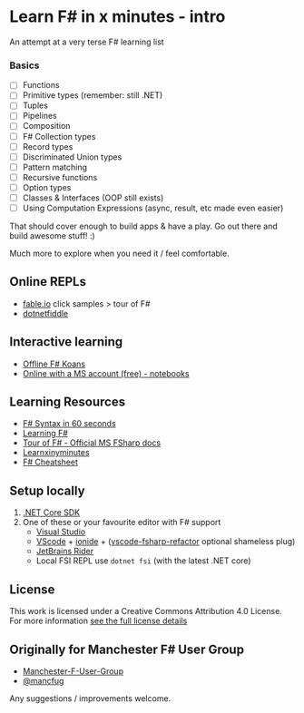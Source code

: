 # Learn F# in x minutes - intro
An attempt at a very terse F# learning list

### Basics
- [ ] Functions
- [ ] Primitive types (remember: still .NET)
- [ ] Tuples
- [ ] Pipelines
- [ ] Composition
- [ ] F# Collection types
- [ ] Record types
- [ ] Discriminated Union types
- [ ] Pattern matching
- [ ] Recursive functions
- [ ] Option types
- [ ] Classes & Interfaces (OOP still exists)
- [ ] Using Computation Expressions (async, result, etc made even easier)

That should cover enough to build apps & have a play. Go out there and build awesome stuff! :)

Much more to explore when you need it / feel comfortable.

## Online REPLs
- [fable.io](https://fable.io/repl/) click samples > tour of F#
- [dotnetfiddle](https://dotnetfiddle.net/)

## Interactive learning
- [Offline F# Koans](https://github.com/ChrisMarinos/FSharpKoans)
- [Online with a MS account (free) - notebooks](https://notebooks.azure.com/Microsoft/projects/2018-Intro-FSharp/html/Introduction%20to%20FSharp.ipynb)

## Learning Resources
- [F# Syntax in 60 seconds](https://fsharpforfunandprofit.com/posts/fsharp-in-60-seconds/)
- [Learning F#](https://fsharpforfunandprofit.com/learning-fsharp/)
- [Tour of F# - Official MS FSharp docs](https://docs.microsoft.com/en-us/dotnet/fsharp/tour)
- [Learnxinyminutes](https://learnxinyminutes.com/docs/fsharp/)
- [F# Cheatsheet](http://dungpa.github.io/fsharp-cheatsheet/)

## Setup locally
1. [.NET Core SDK](https://dotnet.microsoft.com/download) 
2. One of these or your favourite editor with F# support
    - [Visual Studio](https://www.visualstudio.com/downloads/)
    - [VScode](https://code.visualstudio.com/) + [ionide](http://ionide.io/) + ([vscode-fsharp-refactor](https://marketplace.visualstudio.com/items?itemName=danmannock.vscode-fsharp-refactor) optional shameless plug)
    - [JetBrains Rider](https://www.jetbrains.com/rider)
    - Local FSI REPL use ```dotnet fsi``` (with the latest .NET core)

## License
This work is licensed under a Creative Commons Attribution 4.0 License.
For more information [see the full license details](https://creativecommons.org/licenses/by/4.0/)

## Originally for Manchester F# User Group
- [Manchester-F-User-Group](https://www.meetup.com/Manchester-F-User-Group/)
- [@mancfug](https://twitter.com/mancfug)

Any suggestions / improvements welcome.